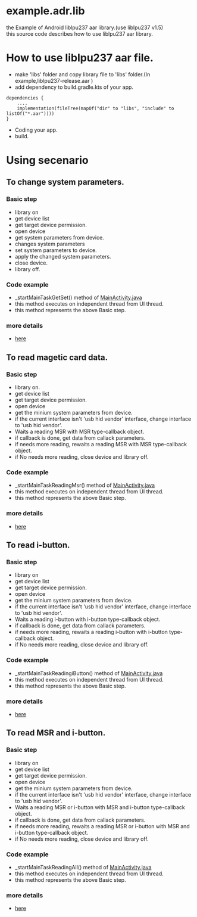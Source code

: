# example.adr.lib
the Example of Android liblpu237 aar library.(use liblpu237 v1.5) <br>
this source code describes how to use liblpu237 aar library.<br>


# How to use liblpu237 aar file.
+ make 'libs' folder and copy library file to 'libs' folder.(In example,liblpu237-release.aar )
+ add dependency to build.gradle.kts of your app.
```
dependencies {
    ....
    implementation(fileTree(mapOf("dir" to "libs", "include" to listOf("*.aar"))))
}
```
+ Coding your app.
+ build.

# Using secenario
## To change system parameters.
### Basic step
+ library on
+ get device list
+ get target device permission.
+ open device
+ get system parameters from device.
+ changes system parameters
+ set system parameters to device.
+ apply the changed system parameters.
+ close device.
+ library off.

### Code example
+ _startMainTaskGetSet() method of  [MainActivity.java](/app/src/main/java/kr/co/elpusk/example/lib/MainActivity.java)
+ this method executes on independent thread from UI thread.
+ this method represents the above Basic step.

### more details
+ [here](/doc/getset.md)

## To read magetic card data.
### Basic step
+ library on.
+ get device list
+ get target device permission.
+ open device
+ get the minium system parameters from device.
+ if the current interface isn't 'usb hid vendor' interface, change interface to 'usb hid vendor'.
+ Waits a reading MSR with MSR type-callback object.
+ if callback is done, get data from callack parameters.
+ if needs more reading, rewaits a reading MSR with MSR type-callback object.
+ if No needs more reading, close device and library off.

### Code example
+ _startMainTaskReadingMsr() method of  [MainActivity.java](/app/src/main/java/kr/co/elpusk/example/lib/MainActivity.java)
+ this method executes on independent thread from UI thread.
+ this method represents the above Basic step.

### more details
+ [here](/doc/readmsr.md)


## To read i-button.
### Basic step
+ library on
+ get device list
+ get target device permission.
+ open device
+ get the minium system parameters from device.
+ if the current interface isn't 'usb hid vendor' interface, change interface to 'usb hid vendor'.
+ Waits a reading i-button with i-button type-callback object.
+ if callback is done, get data from callack parameters.
+ if needs more reading, rewaits a reading i-button with i-button type-callback object.
+ if No needs more reading, close device and library off.

### Code example
+ _startMainTaskReadingiButton() method of  [MainActivity.java](/app/src/main/java/kr/co/elpusk/example/lib/MainActivity.java)
+ this method executes on independent thread from UI thread.
+ this method represents the above Basic step.

### more details
+ [here](/doc/readibutton.md)

## To read MSR and i-button.
### Basic step
+ library on
+ get device list
+ get target device permission.
+ open device
+ get the minium system parameters from device.
+ if the current interface isn't 'usb hid vendor' interface, change interface to 'usb hid vendor'.
+ Waits a reading MSR or i-button with MSR and i-button type-callback object.
+ if callback is done, get data from callack parameters.
+ if needs more reading, rewaits a reading MSR or i-button with MSR and i-button type-callback object.
+ if No needs more reading, close device and library off.

### Code example
+ _startMainTaskReadingAll() method of  [MainActivity.java](/app/src/main/java/kr/co/elpusk/example/lib/MainActivity.java)
+ this method executes on independent thread from UI thread.
+ this method represents the above Basic step.

### more details
+ [here](/doc/readmsributton.md)
